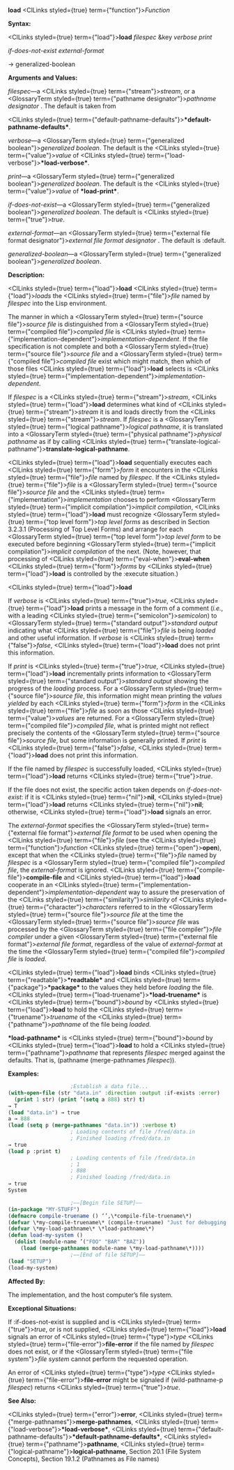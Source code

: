 **load** <ClLinks styled={true} term={"function"}><i>Function</i></ClLinks> 



**Syntax:** 



<ClLinks styled={true} term={"load"}><b>load</b></ClLinks> *filespec* &amp;key *verbose print* 



*if-does-not-exist external-format* 



→ generalized-boolean 



**Arguments and Values:** 



*filespec*—a <ClLinks styled={true} term={"stream"}><i>stream</i></ClLinks>, or a <GlossaryTerm styled={true} term={"pathname designator"}><i>pathname designator</i></GlossaryTerm> . The default is taken from 



<ClLinks styled={true} term={"default-pathname-defaults"}><b>\*default-pathname-defaults\*</b></ClLinks>. 



*verbose*—a <GlossaryTerm styled={true} term={"generalized boolean"}><i>generalized boolean</i></GlossaryTerm>. The default is the <ClLinks styled={true} term={"value"}><i>value</i></ClLinks> of <ClLinks styled={true} term={"load-verbose"}><b>\*load-verbose\*</b></ClLinks>. 



*print*—a <GlossaryTerm styled={true} term={"generalized boolean"}><i>generalized boolean</i></GlossaryTerm>. The default is the <ClLinks styled={true} term={"value"}><i>value</i></ClLinks> of **\*load-print\***. 



*if-does-not-exist*—a <GlossaryTerm styled={true} term={"generalized boolean"}><i>generalized boolean</i></GlossaryTerm>. The default is <ClLinks styled={true} term={"true"}><i>true</i></ClLinks>. 



*external-format*—an <GlossaryTerm styled={true} term={"external file format designator"}><i>external file format designator</i></GlossaryTerm> . The default is :default. 



*generalized-boolean*—a <GlossaryTerm styled={true} term={"generalized boolean"}><i>generalized boolean</i></GlossaryTerm>. 



**Description:** 



<ClLinks styled={true} term={"load"}><b>load</b></ClLinks> <ClLinks styled={true} term={"load"}><i>loads</i></ClLinks> the <ClLinks styled={true} term={"file"}><i>file</i></ClLinks> named by *filespec* into the Lisp environment. 



The manner in which a <GlossaryTerm styled={true} term={"source file"}><i>source file</i></GlossaryTerm> is distinguished from a <GlossaryTerm styled={true} term={"compiled file"}><i>compiled file</i></GlossaryTerm> is <ClLinks styled={true} term={"implementation-dependent"}><i>implementation-dependent</i></ClLinks>. If the file specification is not complete and both a <GlossaryTerm styled={true} term={"source file"}><i>source file</i></GlossaryTerm> and a <GlossaryTerm styled={true} term={"compiled file"}><i>compiled file</i></GlossaryTerm> exist which might match, then which of those files <ClLinks styled={true} term={"load"}><b>load</b></ClLinks> selects is <ClLinks styled={true} term={"implementation-dependent"}><i>implementation-dependent</i></ClLinks>. 



If *filespec* is a <ClLinks styled={true} term={"stream"}><i>stream</i></ClLinks>, <ClLinks styled={true} term={"load"}><b>load</b></ClLinks> determines what kind of <ClLinks styled={true} term={"stream"}><i>stream</i></ClLinks> it is and loads directly from the <ClLinks styled={true} term={"stream"}><i>stream</i></ClLinks>. If *filespec* is a <GlossaryTerm styled={true} term={"logical pathname"}><i>logical pathname</i></GlossaryTerm>, it is translated into a <GlossaryTerm styled={true} term={"physical pathname"}><i>physical pathname</i></GlossaryTerm> as if by calling <ClLinks styled={true} term={"translate-logical-pathname"}><b>translate-logical-pathname</b></ClLinks>. 



<ClLinks styled={true} term={"load"}><b>load</b></ClLinks> sequentially executes each <ClLinks styled={true} term={"form"}><i>form</i></ClLinks> it encounters in the <ClLinks styled={true} term={"file"}><i>file</i></ClLinks> named by *filespec*. If the <ClLinks styled={true} term={"file"}><i>file</i></ClLinks> is a <GlossaryTerm styled={true} term={"source file"}><i>source file</i></GlossaryTerm> and the <ClLinks styled={true} term={"implementation"}><i>implementation</i></ClLinks> chooses to perform <GlossaryTerm styled={true} term={"implicit compilation"}><i>implicit compilation</i></GlossaryTerm>, <ClLinks styled={true} term={"load"}><b>load</b></ClLinks> must recognize <GlossaryTerm styled={true} term={"top level form"}><i>top level forms</i></GlossaryTerm> as described in Section 3.2.3.1 (Processing of Top Level Forms) and arrange for each <GlossaryTerm styled={true} term={"top level form"}><i>top level form</i></GlossaryTerm> to be executed before beginning <GlossaryTerm styled={true} term={"implicit compilation"}><i>implicit compilation</i></GlossaryTerm> of the next. (Note, however, that processing of <ClLinks styled={true} term={"eval-when"}><b>eval-when</b></ClLinks> <ClLinks styled={true} term={"form"}><i>forms</i></ClLinks> by <ClLinks styled={true} term={"load"}><b>load</b></ClLinks> is controlled by the :execute situation.) 







 



 



<ClLinks styled={true} term={"load"}><b>load</b></ClLinks> 



If *verbose* is <ClLinks styled={true} term={"true"}><i>true</i></ClLinks>, <ClLinks styled={true} term={"load"}><b>load</b></ClLinks> prints a message in the form of a comment (*i.e.*, with a leading <ClLinks styled={true} term={"semicolon"}><i>semicolon</i></ClLinks>) to <GlossaryTerm styled={true} term={"standard output"}><i>standard output</i></GlossaryTerm> indicating what <ClLinks styled={true} term={"file"}><i>file</i></ClLinks> is being *loaded* and other useful information. If *verbose* is <ClLinks styled={true} term={"false"}><i>false</i></ClLinks>, <ClLinks styled={true} term={"load"}><b>load</b></ClLinks> does not print this information. 



If *print* is <ClLinks styled={true} term={"true"}><i>true</i></ClLinks>, <ClLinks styled={true} term={"load"}><b>load</b></ClLinks> incrementally prints information to <GlossaryTerm styled={true} term={"standard output"}><i>standard output</i></GlossaryTerm> showing the progress of the *loading* process. For a <GlossaryTerm styled={true} term={"source file"}><i>source file</i></GlossaryTerm>, this information might mean printing the *values yielded* by each <ClLinks styled={true} term={"form"}><i>form</i></ClLinks> in the <ClLinks styled={true} term={"file"}><i>file</i></ClLinks> as soon as those <ClLinks styled={true} term={"value"}><i>values</i></ClLinks> are returned. For a <GlossaryTerm styled={true} term={"compiled file"}><i>compiled file</i></GlossaryTerm>, what is printed might not reflect precisely the contents of the <GlossaryTerm styled={true} term={"source file"}><i>source file</i></GlossaryTerm>, but some information is generally printed. If *print* is <ClLinks styled={true} term={"false"}><i>false</i></ClLinks>, <ClLinks styled={true} term={"load"}><b>load</b></ClLinks> does not print this information. 



If the file named by *filespec* is successfully loaded, <ClLinks styled={true} term={"load"}><b>load</b></ClLinks> returns <ClLinks styled={true} term={"true"}><i>true</i></ClLinks>. 



If the file does not exist, the specific action taken depends on *if-does-not-exist*: if it is <ClLinks styled={true} term={"nil"}><b>nil</b></ClLinks>, <ClLinks styled={true} term={"load"}><b>load</b></ClLinks> returns <ClLinks styled={true} term={"nil"}><b>nil</b></ClLinks>; otherwise, <ClLinks styled={true} term={"load"}><b>load</b></ClLinks> signals an error. 



The *external-format* specifies the <GlossaryTerm styled={true} term={"external file format"}><i>external file format</i></GlossaryTerm> to be used when opening the <ClLinks styled={true} term={"file"}><i>file</i></ClLinks> (see the <ClLinks styled={true} term={"function"}><i>function</i></ClLinks> <ClLinks styled={true} term={"open"}><b>open</b></ClLinks>), except that when the <ClLinks styled={true} term={"file"}><i>file</i></ClLinks> named by *filespec* is a <GlossaryTerm styled={true} term={"compiled file"}><i>compiled file</i></GlossaryTerm>, the *external-format* is ignored. <ClLinks styled={true} term={"compile-file"}><b>compile-file</b></ClLinks> and <ClLinks styled={true} term={"load"}><b>load</b></ClLinks> cooperate in an <ClLinks styled={true} term={"implementation-dependent"}><i>implementation-dependent</i></ClLinks> way to assure the preservation of the <ClLinks styled={true} term={"similarity"}><i>similarity</i></ClLinks> of <ClLinks styled={true} term={"character"}><i>characters</i></ClLinks> referred to in the <GlossaryTerm styled={true} term={"source file"}><i>source file</i></GlossaryTerm> at the time the <GlossaryTerm styled={true} term={"source file"}><i>source file</i></GlossaryTerm> was processed by the <GlossaryTerm styled={true} term={"file compiler"}><i>file compiler</i></GlossaryTerm> under a given <GlossaryTerm styled={true} term={"external file format"}><i>external file format</i></GlossaryTerm>, regardless of the value of *external-format* at the time the <GlossaryTerm styled={true} term={"compiled file"}><i>compiled file</i></GlossaryTerm> is *loaded*. 



<ClLinks styled={true} term={"load"}><b>load</b></ClLinks> binds <ClLinks styled={true} term={"readtable"}><b>\*readtable\*</b></ClLinks> and <ClLinks styled={true} term={"package"}><b>\*package\*</b></ClLinks> to the values they held before *loading* the file. <ClLinks styled={true} term={"load-truename"}><b>\*load-truename\*</b></ClLinks> is <ClLinks styled={true} term={"bound"}><i>bound</i></ClLinks> by <ClLinks styled={true} term={"load"}><b>load</b></ClLinks> to hold the <ClLinks styled={true} term={"truename"}><i>truename</i></ClLinks> of the <ClLinks styled={true} term={"pathname"}><i>pathname</i></ClLinks> of the file being *loaded*. 



**\*load-pathname\*** is <ClLinks styled={true} term={"bound"}><i>bound</i></ClLinks> by <ClLinks styled={true} term={"load"}><b>load</b></ClLinks> to hold a <ClLinks styled={true} term={"pathname"}><i>pathname</i></ClLinks> that represents *filespec* merged against the defaults. That is, (pathname (merge-pathnames *filespec*)). 



**Examples:**
```lisp
					;Establish a data file... 
(with-open-file (str "data.in" :direction :output :if-exists :error) 
  (print 1 str) (print ’(setq a 888) str) t) 
→ T 
(load "data.in") → true 
a → 888 
(load (setq p (merge-pathnames "data.in")) :verbose t) 
					; Loading contents of file /fred/data.in 
					; Finished loading /fred/data.in 
→ true 
(load p :print t) 
					; Loading contents of file /fred/data.in 
					; 1 
					; 888 
					; Finished loading /fred/data.in 
→ true 
System 

					;––[Begin file SETUP]–– 
(in-package "MY-STUFF") 
(defmacro compile-truename () ‘’,\*compile-file-truename\*) 
(defvar \*my-compile-truename\* (compile-truename) "Just for debugging.") 
(defvar \*my-load-pathname\* \*load-pathname\*) 
(defun load-my-system () 
  (dolist (module-name ’("FOO" "BAR" "BAZ")) 
    (load (merge-pathnames module-name \*my-load-pathname\*)))) 
					;––[End of file SETUP]–– 
(load "SETUP") 
(load-my-system) 
```
**Affected By:** 



The implementation, and the host computer’s file system. 



**Exceptional Situations:** 



If :if-does-not-exist is supplied and is <ClLinks styled={true} term={"true"}><i>true</i></ClLinks>, or is not supplied, <ClLinks styled={true} term={"load"}><b>load</b></ClLinks> signals an error of <ClLinks styled={true} term={"type"}><i>type</i></ClLinks> <ClLinks styled={true} term={"file-error"}><b>file-error</b></ClLinks> if the file named by *filespec* does not exist, or if the <GlossaryTerm styled={true} term={"file system"}><i>file system</i></GlossaryTerm> cannot perform the requested operation. 



An error of <ClLinks styled={true} term={"type"}><i>type</i></ClLinks> <ClLinks styled={true} term={"file-error"}><b>file-error</b></ClLinks> might be signaled if (wild-pathname-p *filespec*) returns <ClLinks styled={true} term={"true"}><i>true</i></ClLinks>. 



**See Also:** 



<ClLinks styled={true} term={"error"}><b>error</b></ClLinks>, <ClLinks styled={true} term={"merge-pathnames"}><b>merge-pathnames</b></ClLinks>, <ClLinks styled={true} term={"load-verbose"}><b>\*load-verbose\*</b></ClLinks>, <ClLinks styled={true} term={"default-pathname-defaults"}><b>\*default-pathname-defaults\*</b></ClLinks>, <ClLinks styled={true} term={"pathname"}><b>pathname</b></ClLinks>, <ClLinks styled={true} term={"logical-pathname"}><b>logical-pathname</b></ClLinks>, Section 20.1 (File System Concepts), Section 19.1.2 (Pathnames as File names) 



